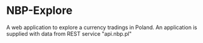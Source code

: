 # NBP-Explore
A web application to explore a currency tradings in Poland. An application is supplied with data from REST service "api.nbp.pl"

